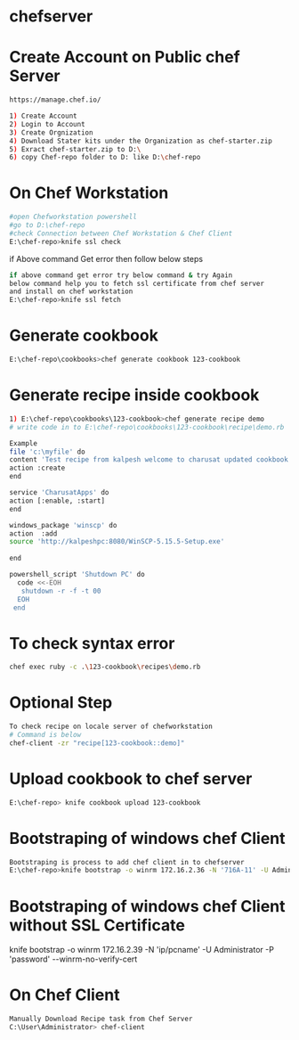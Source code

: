 # chefserver
# Create Account on  Public chef Server

```bash
https://manage.chef.io/
````
```bash
1) Create Account
2) Login to Account
3) Create Orgnization
4) Download Stater kits under the Organization as chef-starter.zip
5) Exract chef-starter.zip to D:\
6) copy Chef-repo folder to D: like D:\chef-repo
````

# On Chef Workstation
```bash
#open Chefworkstation powershell
#go to D:\chef-repo
#check Connection between Chef Workstation & Chef Client
E:\chef-repo>knife ssl check
````
if Above command Get error then follow below steps

```bash
if above command get error try below command & try Again
below command help you to fetch ssl certificate from chef server
and install on chef workstation
E:\chef-repo>knife ssl fetch
````

# Generate cookbook
```bash
E:\chef-repo\cookbooks>chef generate cookbook 123-cookbook
````

# Generate recipe inside cookbook

```bash
1) E:\chef-repo\cookbooks\123-cookbook>chef generate recipe demo
# write code in to E:\chef-repo\cookbooks\123-cookbook\recipe\demo.rb

Example
file 'c:\myfile' do
content 'Test recipe from kalpesh welcome to charusat updated cookbook'
action :create
end

service 'CharusatApps' do
action [:enable, :start]
end

windows_package 'winscp' do
action	:add
source 'http://kalpeshpc:8080/WinSCP-5.15.5-Setup.exe'
  
end

powershell_script 'Shutdown PC' do
  code <<-EOH
   shutdown -r -f -t 00
  EOH
 end


````

# To check syntax error
```bash
chef exec ruby -c .\123-cookbook\recipes\demo.rb
````

# Optional Step
```bash
To check recipe on locale server of chefworkstation
# Command is below
chef-client -zr "recipe[123-cookbook::demo]"
````

# Upload cookbook to chef server
```bash
E:\chef-repo> knife cookbook upload 123-cookbook
````

# Bootstraping of windows chef Client

```bash
Bootstraping is process to add chef client in to chefserver
E:\chef-repo>knife bootstrap -o winrm 172.16.2.36 -N '716A-11' -U Administrator -P 'password'
````

# Bootstraping of windows chef Client without SSL Certificate
knife bootstrap -o winrm 172.16.2.39 -N 'ip/pcname' -U Administrator -P 'password' --winrm-no-verify-cert

# On Chef Client
```bash
Manually Download Recipe task from Chef Server
C:\User\Administrator> chef-client
````


